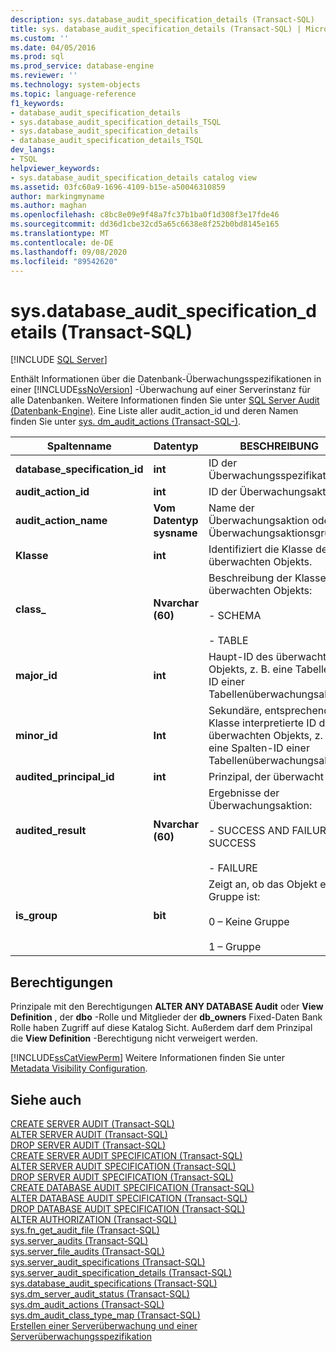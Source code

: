 ```yaml
---
description: sys.database_audit_specification_details (Transact-SQL)
title: sys. database_audit_specification_details (Transact-SQL) | Microsoft-Dokumentation
ms.custom: ''
ms.date: 04/05/2016
ms.prod: sql
ms.prod_service: database-engine
ms.reviewer: ''
ms.technology: system-objects
ms.topic: language-reference
f1_keywords:
- database_audit_specification_details
- sys.database_audit_specification_details_TSQL
- sys.database_audit_specification_details
- database_audit_specification_details_TSQL
dev_langs:
- TSQL
helpviewer_keywords:
- sys.database_audit_specification_details catalog view
ms.assetid: 03fc60a9-1696-4109-b15e-a50046310859
author: markingmyname
ms.author: maghan
ms.openlocfilehash: c8bc8e09e9f48a7fc37b1ba0f1d308f3e17fde46
ms.sourcegitcommit: dd36d1cbe32cd5a65c6638e8f252b0bd8145e165
ms.translationtype: MT
ms.contentlocale: de-DE
ms.lasthandoff: 09/08/2020
ms.locfileid: "89542620"
---
```

# <a name="sysdatabase_audit_specification_details-transact-sql"></a>sys.database_audit_specification_details (Transact-SQL)
[!INCLUDE [SQL Server](../../includes/applies-to-version/sqlserver.md)]

  Enthält Informationen über die Datenbank-Überwachungsspezifikationen in einer [!INCLUDE[ssNoVersion](../../includes/ssnoversion-md.md)] -Überwachung auf einer Serverinstanz für alle Datenbanken. Weitere Informationen finden Sie unter [SQL Server Audit &#40;Datenbank-Engine&#41;](../../relational-databases/security/auditing/sql-server-audit-database-engine.md). Eine Liste aller audit_action_id und deren Namen finden Sie unter [sys. dm_audit_actions &#40;Transact-SQL-&#41;](../../relational-databases/system-dynamic-management-views/sys-dm-audit-actions-transact-sql.md).  
  
|Spaltenname|Datentyp|BESCHREIBUNG|  
|-----------------|---------------|-----------------|  
|**database_specification_id**|**int**|ID der Überwachungsspezifikation.|  
|**audit_action_id**|**int**|ID der Überwachungsaktion.|  
|**audit_action_name**|**Vom Datentyp sysname**|Name der Überwachungsaktion oder Überwachungsaktionsgruppe|  
|**Klasse**|**int**|Identifiziert die Klasse des überwachten Objekts.|  
|**class_**|**Nvarchar (60)**|Beschreibung der Klasse des überwachten Objekts:<br /><br /> - SCHEMA<br /><br /> - TABLE|  
|**major_id**|**int**|Haupt-ID des überwachten Objekts, z. B. eine Tabellen-ID einer Tabellenüberwachungsaktion.|  
|**minor_id**|**Int**|Sekundäre, entsprechend der Klasse interpretierte ID des überwachten Objekts, z. B. eine Spalten-ID einer Tabellenüberwachungsaktion.|  
|**audited_principal_id**|**int**|Prinzipal, der überwacht wird.|  
|**audited_result**|**Nvarchar (60)**|Ergebnisse der Überwachungsaktion:<br /><br /> - SUCCESS AND FAILURE - SUCCESS<br /><br /> - FAILURE|  
|**is_group**|**bit**|Zeigt an, ob das Objekt eine Gruppe ist:<br /><br /> 0 – Keine Gruppe<br /><br /> 1 – Gruppe|  
  
## <a name="permissions"></a>Berechtigungen  
 Prinzipale mit den Berechtigungen **ALTER ANY DATABASE Audit** oder **View Definition** , der **dbo** -Rolle und Mitglieder der **db_owners** Fixed-Daten Bank Rolle haben Zugriff auf diese Katalog Sicht. Außerdem darf dem Prinzipal die **View Definition** -Berechtigung nicht verweigert werden.  
  
 [!INCLUDE[ssCatViewPerm](../../includes/sscatviewperm-md.md)] Weitere Informationen finden Sie unter [Metadata Visibility Configuration](../../relational-databases/security/metadata-visibility-configuration.md).  
  
## <a name="see-also"></a>Siehe auch  
 [CREATE SERVER AUDIT &#40;Transact-SQL&#41;](../../t-sql/statements/create-server-audit-transact-sql.md)   
 [ALTER SERVER AUDIT &#40;Transact-SQL&#41;](../../t-sql/statements/alter-server-audit-transact-sql.md)   
 [DROP SERVER AUDIT &#40;Transact-SQL&#41;](../../t-sql/statements/drop-server-audit-transact-sql.md)   
 [CREATE SERVER AUDIT SPECIFICATION &#40;Transact-SQL&#41;](../../t-sql/statements/create-server-audit-specification-transact-sql.md)   
 [ALTER SERVER AUDIT SPECIFICATION &#40;Transact-SQL&#41;](../../t-sql/statements/alter-server-audit-specification-transact-sql.md)   
 [DROP SERVER AUDIT SPECIFICATION &#40;Transact-SQL&#41;](../../t-sql/statements/drop-server-audit-specification-transact-sql.md)   
 [CREATE DATABASE AUDIT SPECIFICATION &#40;Transact-SQL&#41;](../../t-sql/statements/create-database-audit-specification-transact-sql.md)   
 [ALTER DATABASE AUDIT SPECIFICATION &#40;Transact-SQL&#41;](../../t-sql/statements/alter-database-audit-specification-transact-sql.md)   
 [DROP DATABASE AUDIT SPECIFICATION &#40;Transact-SQL&#41;](../../t-sql/statements/drop-database-audit-specification-transact-sql.md)   
 [ALTER AUTHORIZATION &#40;Transact-SQL&#41;](../../t-sql/statements/alter-authorization-transact-sql.md)   
 [sys.fn_get_audit_file &#40;Transact-SQL&#41;](../../relational-databases/system-functions/sys-fn-get-audit-file-transact-sql.md)   
 [sys.server_audits &#40;Transact-SQL&#41;](../../relational-databases/system-catalog-views/sys-server-audits-transact-sql.md)   
 [sys.server_file_audits &#40;Transact-SQL&#41;](../../relational-databases/system-catalog-views/sys-server-file-audits-transact-sql.md)   
 [sys.server_audit_specifications &#40;Transact-SQL&#41;](../../relational-databases/system-catalog-views/sys-server-audit-specifications-transact-sql.md)   
 [sys.server_audit_specification_details &#40;Transact-SQL&#41;](../../relational-databases/system-catalog-views/sys-server-audit-specification-details-transact-sql.md)   
 [sys.database_audit_specifications &#40;Transact-SQL&#41;](../../relational-databases/system-catalog-views/sys-database-audit-specifications-transact-sql.md)   
 [sys.dm_server_audit_status &#40;Transact-SQL&#41;](../../relational-databases/system-dynamic-management-views/sys-dm-server-audit-status-transact-sql.md)   
 [sys.dm_audit_actions &#40;Transact-SQL&#41;](../../relational-databases/system-dynamic-management-views/sys-dm-audit-actions-transact-sql.md)   
 [sys.dm_audit_class_type_map &#40;Transact-SQL&#41;](../../relational-databases/system-dynamic-management-views/sys-dm-audit-class-type-map-transact-sql.md)   
 [Erstellen einer Serverüberwachung und einer Serverüberwachungsspezifikation](../../relational-databases/security/auditing/create-a-server-audit-and-server-audit-specification.md)  
  
  

